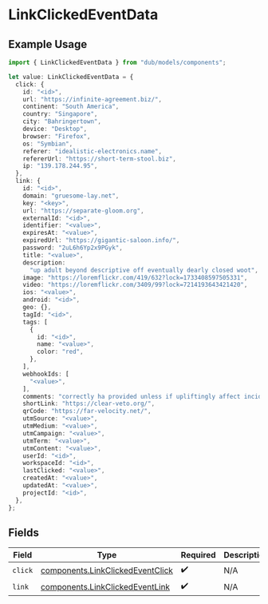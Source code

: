 # LinkClickedEventData

## Example Usage

```typescript
import { LinkClickedEventData } from "dub/models/components";

let value: LinkClickedEventData = {
  click: {
    id: "<id>",
    url: "https://infinite-agreement.biz/",
    continent: "South America",
    country: "Singapore",
    city: "Bahringertown",
    device: "Desktop",
    browser: "Firefox",
    os: "Symbian",
    referer: "idealistic-electronics.name",
    refererUrl: "https://short-term-stool.biz",
    ip: "139.178.244.95",
  },
  link: {
    id: "<id>",
    domain: "gruesome-lay.net",
    key: "<key>",
    url: "https://separate-gloom.org",
    externalId: "<id>",
    identifier: "<value>",
    expiresAt: "<value>",
    expiredUrl: "https://gigantic-saloon.info/",
    password: "2uL6h6Yp2x9PGyk",
    title: "<value>",
    description:
      "up adult beyond descriptive off eventually dearly closed woot",
    image: "https://loremflickr.com/419/632?lock=1733408597505331",
    video: "https://loremflickr.com/3409/99?lock=7214193643421420",
    ios: "<value>",
    android: "<id>",
    geo: {},
    tagId: "<id>",
    tags: [
      {
        id: "<id>",
        name: "<value>",
        color: "red",
      },
    ],
    webhookIds: [
      "<value>",
    ],
    comments: "correctly ha provided unless if upliftingly affect incidentally",
    shortLink: "https://clear-veto.org/",
    qrCode: "https://far-velocity.net/",
    utmSource: "<value>",
    utmMedium: "<value>",
    utmCampaign: "<value>",
    utmTerm: "<value>",
    utmContent: "<value>",
    userId: "<id>",
    workspaceId: "<id>",
    lastClicked: "<value>",
    createdAt: "<value>",
    updatedAt: "<value>",
    projectId: "<id>",
  },
};
```

## Fields

| Field                                                                                | Type                                                                                 | Required                                                                             | Description                                                                          |
| ------------------------------------------------------------------------------------ | ------------------------------------------------------------------------------------ | ------------------------------------------------------------------------------------ | ------------------------------------------------------------------------------------ |
| `click`                                                                              | [components.LinkClickedEventClick](../../models/components/linkclickedeventclick.md) | :heavy_check_mark:                                                                   | N/A                                                                                  |
| `link`                                                                               | [components.LinkClickedEventLink](../../models/components/linkclickedeventlink.md)   | :heavy_check_mark:                                                                   | N/A                                                                                  |